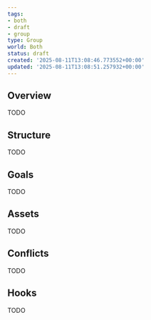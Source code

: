 ```yaml
---
tags:
- both
- draft
- group
type: Group
world: Both
status: draft
created: '2025-08-11T13:08:46.773552+00:00'
updated: '2025-08-11T13:08:51.257932+00:00'
---
```



## Overview

TODO
## Structure

TODO
## Goals

TODO
## Assets

TODO
## Conflicts

TODO
## Hooks

TODO
